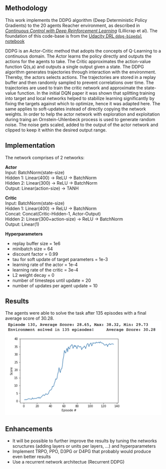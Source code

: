 ## Methodology

This work implements the DDPG algorithm (Deep Deterministic Policy Gradients) to the 20 agents Reacher environment, as described in [_Continuous Control with Deep Reinforcement Learning_][ddpg-paper] (Lillicrap et al). The foundation of this code-base is from the [Udacity DRL `ddpg-bipedal` notebook][ddpg-repo]

[ddpg-paper]: https://arxiv.org/pdf/1509.02971.pdf
[ddpg-repo]: https://github.com/udacity/deep-reinforcement-learning/blob/master/ddpg-bipedal/DDPG.ipynb

DDPG is an Actor-Critic method that adopts the concepts of Q-Learning to a continuous domain. The Actor learns the policy directly and outputs the actions for the agents to take. The Critic approximates the action-value function Q(s,a) and outputs a single output given a state. The DDPG algorithm generates trajectories through interaction with the environment. Thereby, the actors selects actions. The trajectories are stored in a replay buffer and then randomly sampled to prevent correlations over time. The trajectories are used to train the critic network and approximate the state-value function. In the initial DQN paper it was shown that splitting training into target and local networks helped to stabilize learning significantly by fixing the targets against which to optimize, hence it was adapted here. The same applies to soft-updates instead of directly copying the network weights. In order to help the actor network with exploration and exploitation during traing an Ornstein-Uhlenbeck process is used to generate random noise. The noise gets scaled, added to the output of the actor network and clipped to keep it within the desired output range.

## Implementation 

The network comprises of 2 networks:

**Actor**   
Input: BatchNorm(state-size)  
Hidden 1: Linear(400) -> ReLU -> BatchNorm  
Hidden 2: Linear(300) -> ReLU -> BatchNorm  
Output: Linear(action-size) -> TANH

**Critic**   
Input: BatchNorm(state-size)    
Hidden 1: Linear(400) -> ReLU -> BatchNorm  
Concat: Concat(Critic-Hidden-1, Actor-Output)  
Hidden 2: Linear(300+action-size) -> ReLU -> BatchNorm  
Output: Linear(1)

**Hyperparameters**

- replay buffer size = 1e6
- minibatch size = 64
- discount factor = 0.99
- tau for soft update of target parameters = 1e-3
- learning rate of the actor = 1e-4
- learning rate of the critic = 3e-4
- L2 weight decay = 0
- number of timesteps until update = 20
- number of updates per agent update = 10

## Results 

The agents were able to solve the task after 135 episodes with a final average score of 30.28.
![chart](chart.png)

## Enhancements

- It will be possible to further improve the results by tuning the networks scructures (adding layers or units per layers, ...) and hyperparameters
- Implement TRPO, PPO, D3PG or D4PG that probably would produce even better results
- Use a recurrent network architectue (Recurrent DDPG) 

